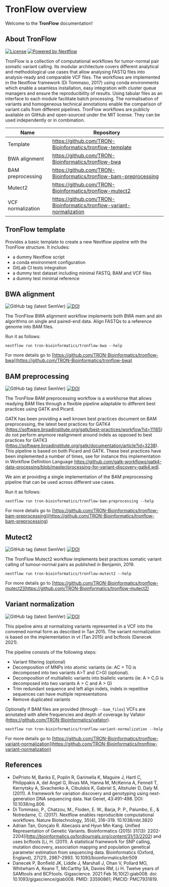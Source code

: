 # TronFlow overview

Welcome to the **TronFlow** documentation!

## About TronFlow

[![License](https://img.shields.io/badge/license-MIT-green)](https://opensource.org/licenses/MIT)
[![Powered by Nextflow](https://img.shields.io/badge/powered%20by-Nextflow-orange.svg?style=flat&colorA=E1523D&colorB=007D8A)](https://www.nextflow.io/)


TronFlow is a collection of computational workflows for tumor-normal pair somatic variant calling. 
Its modular architecture covers different analytical and methodological use cases that allow analysing FASTQ files 
into analysis-ready and comparable VCF files. 
The workflows are implemented in the Nextflow framework (Di Tommaso, 2017) using conda environments which enable a 
seamless installation, easy integration with cluster queue managers and ensure the reproducibility of results. 
Using tabular files as an interface to each module facilitate batch processing. 
The normalisation of variants and homogeneous technical annotations enable the comparison of variant calls from 
different pipelines. 
TronFlow workflows are publicly available on GitHub and open-sourced under the MIT license. 
They can be used independently or in combination.

| Name                 | Repository                                                             |
|----------------------|------------------------------------------------------------------------|
| Template             | https://github.com/TRON-Bioinformatics/tronflow-template               |
| BWA alignment        | https://github.com/TRON-Bioinformatics/tronflow-bwa                    |
| BAM preprocessing    | https://github.com/TRON-Bioinformatics/tronflow-bam-preprocessing      |
| Mutect2              | https://github.com/TRON-Bioinformatics/tronflow-mutect2                |
| VCF normalization    | https://github.com/TRON-Bioinformatics/tronflow-variant-normalization  |


## TronFlow template

Provides a basic template to create a new Nextflow pipeline with the TronFlow structure. 
It includes: 
 - a dummy Nextflow script
 - a conda environment configuration
 - GitLab CI tests integration
 - a dummy test dataset including minimal FASTQ, BAM and VCF files
 - a dummy test minimal reference

## BWA alignment

![GitHub tag (latest SemVer)](https://img.shields.io/github/v/release/tron-bioinformatics/tronflow-bwa?sort=semver)
[![DOI](https://zenodo.org/badge/327943420.svg)](https://zenodo.org/badge/latestdoi/327943420)

The TronFlow BWA alignment workflow implements both BWA mem and aln algorithms on single and paired-end data. 
Align FASTQs to a reference genome into BAM files.

Run it as follows:
```
nextflow run tron-bioinformatics/tronflow-bwa --help
```

For more details go to [https://github.com/TRON-Bioinformatics/tronflow-bwa](https://github.com/TRON-Bioinformatics/tronflow-bwa)


## BAM preprocessing

![GitHub tag (latest SemVer)](https://img.shields.io/github/v/release/tron-bioinformatics/tronflow-bam-preprocessing?sort=semver)
[![DOI](https://zenodo.org/badge/358400957.svg)](https://zenodo.org/badge/latestdoi/358400957)

The TronFlow BAM preprocessing workflow is a workhorse that allows readying BAM files through a flexible pipeline 
adaptable to different best practices using GATK and Picard.

GATK has been providing a well known best practices document on BAM preprocessing, the latest best practices for 
GATK4 (https://software.broadinstitute.org/gatk/best-practices/workflow?id=11165) do not perform anymore realignment 
around indels as opposed to best practices for 
GATK3 (https://software.broadinstitute.org/gatk/documentation/article?id=3238). 
This pipeline is based on both Picard and GATK. 
These best practices have been implemented a number of times, see for instance this implementation in 
Workflow Definition Language https://github.com/gatk-workflows/gatk4-data-processing/blob/master/processing-for-variant-discovery-gatk4.wdl.

We aim at providing a single implementation of the BAM preprocessing pipeline that can be used across different 
use cases.

Run it as follows:
```
nextflow run tron-bioinformatics/tronflow-bam-preprocessing --help
```

For more details go to [https://github.com/TRON-Bioinformatics/tronflow-bam-preprocessing](https://github.com/TRON-Bioinformatics/tronflow-bam-preprocessing)

## Mutect2

![GitHub tag (latest SemVer)](https://img.shields.io/github/v/release/tron-bioinformatics/tronflow-mutect2?sort=semver)
[![DOI](https://zenodo.org/badge/355860788.svg)](https://zenodo.org/badge/latestdoi/355860788)

The TronFlow Mutect2 workflow implements best practices somatic variant calling of tumour-normal pairs as published 
in Benjamin, 2019.

```
nextflow run tron-bioinformatics/tronflow-mutect2 --help
```

For more details go to [https://github.com/TRON-Bioinformatics/tronflow-mutect2](https://github.com/TRON-Bioinformatics/tronflow-mutect2)

## Variant normalization

![GitHub tag (latest SemVer)](https://img.shields.io/github/v/release/tron-bioinformatics/tronflow-variant-normalization?sort=semver)
[![DOI](https://zenodo.org/badge/372133189.svg)](https://zenodo.org/badge/latestdoi/372133189)

This pipeline aims at normalizing variants represented in a VCF into the convened normal form as described in Tan 2015. 
The variant normalization is based on the implementation in vt (Tan 2015) and bcftools (Danecek 2021).
 
The pipeline consists of the following steps:
 * Variant filtering (optional)
 * Decomposition of MNPs into atomic variants (ie: AC > TG is decomposed into two variants A>T and C>G) (optional).
 * Decomposition of multiallelic variants into biallelic variants (ie: A > C,G is decomposed into two variants A > C and A > G)
 * Trim redundant sequence and left align indels, indels in repetitive sequences can have multiple representations
 * Remove duplicated variants

Optionally if BAM files are provided (through `--bam_files`) VCFs are annotated with allele frequencies and depth of 
coverage by Vafator (https://github.com/TRON-Bioinformatics/vafator).

```
nextflow run tron-bioinformatics/tronflow-variant-normalization --help
```

For more details go to [https://github.com/TRON-Bioinformatics/tronflow-variant-normalization](https://github.com/TRON-Bioinformatics/tronflow-variant-normalization)

## References

* DePristo M, Banks E, Poplin R, Garimella K, Maguire J, Hartl C, Philippakis A, del Angel G, Rivas MA, Hanna M, McKenna A, Fennell T, Kernytsky A, Sivachenko A, Cibulskis K, Gabriel S, Altshuler D, Daly M. (2011). A framework for variation discovery and genotyping using next-generation DNA sequencing data. Nat Genet, 43:491-498. DOI: 10.1038/ng.806.
* Di Tommaso, P., Chatzou, M., Floden, E. W., Barja, P. P., Palumbo, E., & Notredame, C. (2017). Nextflow enables reproducible computational workflows. Nature Biotechnology, 35(4), 316–319. 10.1038/nbt.3820
* Adrian Tan, Gonçalo R. Abecasis and Hyun Min Kang. Unified Representation of Genetic Variants. Bioinformatics (2015) 31(13): 2202-2204](http://bioinformatics.oxfordjournals.org/content/31/13/2202) and uses bcftools [Li, H. (2011). A statistical framework for SNP calling, mutation discovery, association mapping and population genetical parameter estimation from sequencing data. Bioinformatics (Oxford, England), 27(21), 2987–2993. 10.1093/bioinformatics/btr509
* Danecek P, Bonfield JK, Liddle J, Marshall J, Ohan V, Pollard MO, Whitwham A, Keane T, McCarthy SA, Davies RM, Li H. Twelve years of SAMtools and BCFtools. Gigascience. 2021 Feb 16;10(2):giab008. doi: 10.1093/gigascience/giab008. PMID: 33590861; PMCID: PMC7931819.